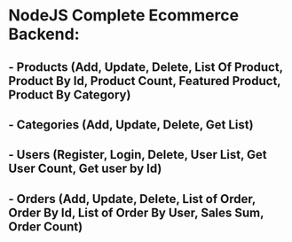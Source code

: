 # NodeJS Complete Ecommerce Backend:

## - Products (Add, Update, Delete, List Of Product, Product By Id, Product Count, Featured Product, Product By Category)
## - Categories (Add, Update, Delete, Get List)
## - Users (Register, Login, Delete, User List, Get User Count, Get user by Id)
## - Orders (Add, Update, Delete, List of Order, Order By Id, List of Order By User, Sales Sum, Order Count)
  
